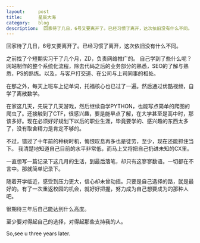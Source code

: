 ```yaml
---
layout:     post
title:      星辰大海
category:   blog
description:  回家待了几日，6号又要离开了。已经习惯了离开，这次依旧没有什么不同。
---
```

回家待了几日，6号又要离开了。已经习惯了离开，这次依旧没有什么不同。

之前找了个短期实习干了几个月，ZD，负责网络推广的。
自己学到了些什么呢？网站制作的整个系统化流程，除去代码之后的业务部分的熟悉，SEO的了解与熟悉，PS的熟练。以及，与客户打交道、在公司与上司同事的相处。

在那之外，每天上班车上记单词，托福核心也已过了一遍。然后通过优酷视频，自学了离散数学。

在家这几天，先玩了几天游戏，然后继续自学PYTHON，也能写点简单的爬图的爬虫了。还接触到了CTF，很感兴趣，要是能早点了解，在大学甚至是高中时，那该多好。现在必须好好规划下以后的职业生涯，毕竟要学的、感兴趣的东西太多了，没有取舍精力是肯定不够的。

不过，错过了十年前的种树时机，悔恨叹息再多也是徒劳，至少，现在还能抓住当下。
我清楚地知道自己目前的水平非常低，而马上又将把自己扔进未知的CX里。

一直想写一篇记录下这几月的生活，到最后落笔，却只有这寥寥数语。一切都在不言中。那就简单记录下。

随着开学临近，感受到压力更大，信心却未曾动摇。只要是自己选择的路，就是最好的。有了一次重返校园的机会，就好好把握，努力成为自己想要成为的那种人吧。

很期待三年后自己能达到什么高度。

至少要对得起自己的选择，对得起那些支持我的人。

So,see u three years later.